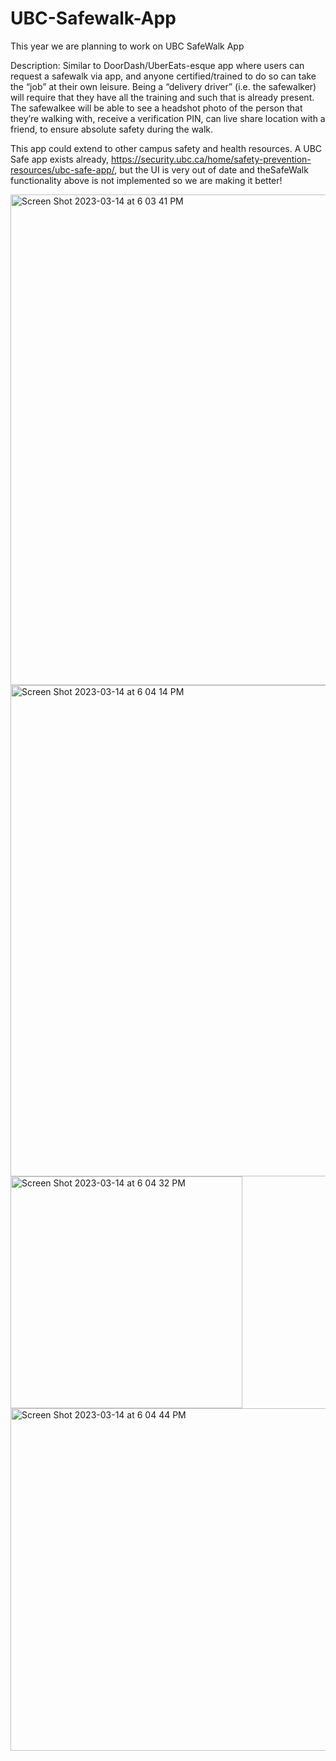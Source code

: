 # UBC-Safewalk-App

This year we are planning to work on UBC SafeWalk App 

Description: Similar to DoorDash/UberEats-esque app where users can request a safewalk via app, and anyone certified/trained to do so can take the “job” at their own leisure. Being a “delivery driver” (i.e. the safewalker) will require that they have all the training and such that is already present. The safewalkee will be able to see a headshot photo of the person that they’re walking with, receive a verification PIN, can live share location with a friend, to ensure absolute safety during the walk. 

This app could extend to other campus safety and health resources. A UBC Safe app exists already, https://security.ubc.ca/home/safety-prevention-resources/ubc-safe-app/, but the UI is very out of date and theSafeWalk functionality above is not implemented so we are making it better!

<img width="785" alt="Screen Shot 2023-03-14 at 6 03 41 PM" src="https://user-images.githubusercontent.com/70575969/225177981-cca81b11-ac77-40b8-8f4a-db725d42a957.png">


<img width="786" alt="Screen Shot 2023-03-14 at 6 04 14 PM" src="https://user-images.githubusercontent.com/70575969/225178000-a4dc9aef-e9b9-43c2-9e30-eca0533f553d.png">
<img width="371" alt="Screen Shot 2023-03-14 at 6 04 32 PM" src="https://user-images.githubusercontent.com/70575969/225178006-a9cd5737-0ad1-4c91-8d67-c4dd5705c99e.png">
<img width="548" alt="Screen Shot 2023-03-14 at 6 04 44 PM" src="https://user-images.githubusercontent.com/70575969/225178009-a0b77e40-1253-4c4a-9790-0b021f265a79.png">
